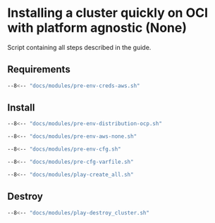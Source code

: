# Installing a cluster quickly on OCI with platform agnostic (None)

Script containing all steps described in the guide.

## Requirements

```bash
--8<-- "docs/modules/pre-env-creds-aws.sh"
```

## Install

```bash
--8<-- "docs/modules/pre-env-distribution-ocp.sh"

--8<-- "docs/modules/pre-env-aws-none.sh"

--8<-- "docs/modules/pre-env-cfg.sh"

--8<-- "docs/modules/pre-cfg-varfile.sh"

--8<-- "docs/modules/play-create_all.sh"
```

## Destroy

```bash
--8<-- "docs/modules/play-destroy_cluster.sh"
```